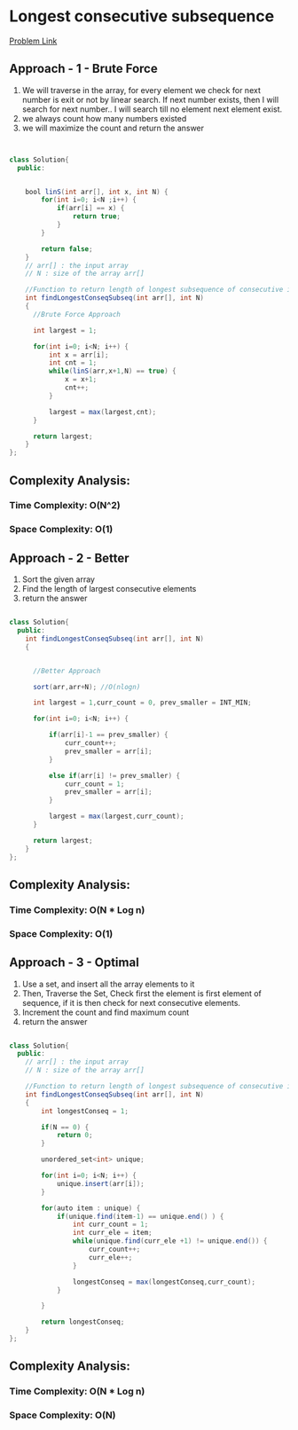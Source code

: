# Longest consecutive subsequence

[Problem Link](https://www.geeksforgeeks.org/problems/longest-consecutive-subsequence2449/1)

## Approach - 1 - Brute Force

1. We will traverse in the array, for every element we check for next number is exit or not by linear search. If next number exists, then I will search for next number.. I will search till no element next element exist.
2. we always count how many numbers existed
3. we will maximize the count and return the answer

```Java


class Solution{
  public:


    bool linS(int arr[], int x, int N) {
        for(int i=0; i<N ;i++) {
            if(arr[i] == x) {
                return true;
            }
        }

        return false;
    }
    // arr[] : the input array
    // N : size of the array arr[]

    //Function to return length of longest subsequence of consecutive integers.
    int findLongestConseqSubseq(int arr[], int N)
    {
      //Brute Force Approach

      int largest = 1;

      for(int i=0; i<N; i++) {
          int x = arr[i];
          int cnt = 1;
          while(linS(arr,x+1,N) == true) {
              x = x+1;
              cnt++;
          }

          largest = max(largest,cnt);
      }

      return largest;
    }
};


```

## Complexity Analysis:

### Time Complexity: O(N^2)

### Space Complexity: O(1)

## Approach - 2 - Better

1. Sort the given array
2. Find the length of largest consecutive elements
3. return the answer

```Java

class Solution{
  public:
    int findLongestConseqSubseq(int arr[], int N)
    {


      //Better Approach

      sort(arr,arr+N); //O(nlogn)

      int largest = 1,curr_count = 0, prev_smaller = INT_MIN;

      for(int i=0; i<N; i++) {

          if(arr[i]-1 == prev_smaller) {
              curr_count++;
              prev_smaller = arr[i];
          }

          else if(arr[i] != prev_smaller) {
              curr_count = 1;
              prev_smaller = arr[i];
          }

          largest = max(largest,curr_count);
      }

      return largest;
    }
};

```

## Complexity Analysis:

### Time Complexity: O(N \* Log n)

### Space Complexity: O(1)

## Approach - 3 - Optimal

1. Use a set, and insert all the array elements to it
2. Then, Traverse the Set, Check first the element is first element of sequence, if it is then check for next consecutive elements.
3. Increment the count and find maximum count
4. return the answer

```Java

class Solution{
  public:
    // arr[] : the input array
    // N : size of the array arr[]

    //Function to return length of longest subsequence of consecutive integers.
    int findLongestConseqSubseq(int arr[], int N)
    {
        int longestConseq = 1;

        if(N == 0) {
            return 0;
        }

        unordered_set<int> unique;

        for(int i=0; i<N; i++) {
            unique.insert(arr[i]);
        }

        for(auto item : unique) {
            if(unique.find(item-1) == unique.end() ) {
                int curr_count = 1;
                int curr_ele = item;
                while(unique.find(curr_ele +1) != unique.end()) {
                    curr_count++;
                    curr_ele++;
                }

                longestConseq = max(longestConseq,curr_count);
            }

        }

        return longestConseq;
    }
};

```

## Complexity Analysis:

### Time Complexity: O(N \* Log n)

### Space Complexity: O(N)
